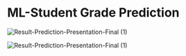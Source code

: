# ML-Student Grade Prediction

![Result-Prediction-Presentation-Final (1)](https://user-images.githubusercontent.com/81260768/138942653-f42a73ca-0561-4ee3-9c7e-e5e631e9f806.png)
 
 
![Result-Prediction-Presentation-Final (1)](https://user-images.githubusercontent.com/81260768/138942483-13e4988e-f9b8-483a-b036-579fc5975da0.png)
